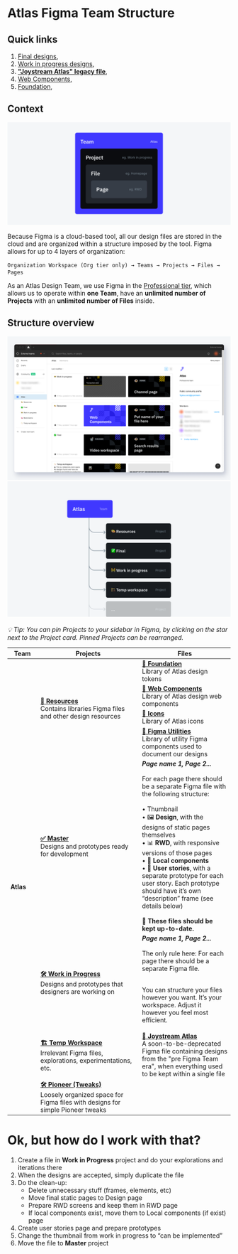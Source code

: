 # Atlas Figma Team Structure

## Quick links

1. [Final designs](https://www.figma.com/files/project/33106318/%E2%9C%85-Final?fuid=1017378024164173256),
2. [Work in progress designs](https://www.figma.com/files/project/33106300/%F0%9F%9A%A7-Work-in-progress?fuid=1017378024164173256),
3. **["Joystream Atlas" legacy file](https://www.figma.com/file/Vk2Z4QOiVa5bB6q3cBIG5J/Joystream-Atlas)**,
4. [Web Components](https://www.figma.com/file/Pf31tuYpozYmpq163U2ho8/Web-Components),
5. [Foundation](https://www.figma.com/file/Cc3VDoK6qglJ617ChA2EMr/Foundation),


## Context
![1](assets/figma-atlas-structure-1.png)

Because Figma is a cloud-based tool, all our design files are stored in the cloud and are organized within a structure imposed by the tool. Figma allows for up to 4 layers of organization:
```
Organization Workspace (Org tier only) → Teams → Projects → Files → Pages
```

As an Atlas Design Team, we use Figma in the [Professional tier](https://www.figma.com/pricing/), which allows us to operate within **one Team**, have an **unlimited number of Projects** with an **unlimited number of Files** inside.

## Structure overview
![2](assets/figma-atlas-structure-3.png)<br>
![3](assets/figma-atlas-structure-2.png)<br><br>
_💡 Tip: You can pin Projects to your sidebar in Figma, by clicking on the star next to the Project card. Pinned Projects can be rearranged._

<!-- <style>
.caption {
  font-size: .9em;
  color: gray;
}
</style>
 -->
<table>
<thead>
  <tr>
    <th width=100>Team</th>
    <th width=500>Projects</th>
    <th width=500>Files</th>
  </tr>
</thead>
<tbody>
  <tr>
    <td rowspan="12"><strong>Atlas<strong></td>
    <td rowspan="4">
      <a href="https://www.figma.com/files/project/33106243/%F0%9F%8E%A8-Design-System?fuid=730334878476004289" target="_blank"><strong>🎨 Resources</strong></a>
      <br>
      <span class="caption">Contains libraries Figma files and other design resources</span>
    </td>
    <td>
      <a href="https://www.figma.com/file/Cc3VDoK6qglJ617ChA2EMr/Foundation" target="_blank"><strong>📄 Foundation</strong></a>
      <br>
      <span class="caption">Library of Atlas design tokens</span>
    </td>
  </tr>
  <tr>
    <td>
      <a href="https://www.figma.com/file/Pf31tuYpozYmpq163U2ho8/Web-Components" target="_blank"><strong>📄 Web Components</strong></a>
      <br>
      <span class="caption">Library of Atlas design web components</span>
    </td>
  </tr>
  <tr>
    <td>
      <a href="https://www.figma.com/file/2tlBY1JQtRMoyjmjJQ9jam/Icons" target="_blank"><strong>📄 Icons</strong></a>
      <br>
      <span class="caption">Library of Atlas icons</span>
    </td>
  </tr>
  <tr>
    <td>
      <a href="https://www.figma.com/file/yjuGz1asfGbifsCIOVUoPn/Utilities" target="_blank"><strong>📄 Figma Utilities</strong></a>
      <br>
      <span class="caption">Library of utility Figma components used to document our designs</span>
    </td>
  </tr>
  <tr>
    <td rowspan="3">
      <a href="https://www.figma.com/files/project/33106300/%F0%9F%91%A9%F0%9F%8F%BE%E2%80%8D%F0%9F%A6%B1-Viewer?fuid=730334878476004289" target="_blank"><strong>✅  Master</strong></a>
      <br>
      <span class="caption">Designs and prototypes ready for development</span>
    </td>
  </tr>
  <tr>
    <td>
      <strong><i>Page name 1, Page 2...</i></strong>
      <br><br>
      <span class="caption">For each page there should be a separate Figma file with the following structure:
<br><br>• Thumbnail
<br> • 🖼 <strong>Design</strong>, with the designs of static pages themselves
<br> • 📊 <strong>RWD</strong>, with responsive versions of those pages
<br> • 💠 <strong>Local components</strong>
<br> • 🔀 <strong>User stories</strong>, with a separate prototype for each user story. Each prototype should have it’s own “description” frame (see details below)
<br><br>
<strong>🚨 These files should be kept up-to-date.</strong></span>
    </td>
  </tr>
  <tr>
  </tr>
  <tr>
    <td rowspan="3">
      <a href="https://www.figma.com/files/project/33106318/%F0%9F%91%A8%F0%9F%8F%BB%E2%80%8D-Publisher?fuid=730334878476004289" target="_blank"><strong>🛠  Work in Progress</strong></a>
      <br>
      <span class="caption">Designs and prototypes that designers are working on</span>
    </td>
  </tr>
  <tr>
    <td>
    <strong><i>Page name 1, Page 2...</i></strong>
    <br><br>
    <span class="caption">The only rule here: For each page there should be a separate Figma file.

<br> You can structure your files however you want. It’s your workspace. Adjust it however you feel most efficient.</span>
    </td>
  </tr>
  <tr>
  </tr>
  <tr>
    <td>
      <a href="https://www.figma.com/files/project/33106822/%F0%9F%8F%97-Temp-Workspace?fuid=730334878476004289" target="_blank"><strong>🏗 Temp Workspace</strong></a>
      <br>
      <span class="caption">Irrelevant Figma files, explorations, experimentations, etc.</span>
    </td>
    <td>
      <a href="https://www.figma.com/file/Vk2Z4QOiVa5bB6q3cBIG5J/Joystream-Atlas" target="_blank"><strong>📄 Joystream Atlas</strong></a>
      <br>
      <span class="caption">A soon-to-be-deprecated Figma file containing designs from the "pre Figma Team era", when everything used to be kept within a single file</span>
    </td>
  </tr>
  <tr>
    <td>
      <a href="https://www.figma.com/files/project/33712705/%F0%9F%9B%A0-Pioneer-(Tweaks)?fuid=730334878476004289" target="_blank"><strong>🛠 Pioneer (Tweaks)</strong></a>
      <br>
      <span class="caption">Loosely organized space for Figma files with designs for simple Pioneer tweaks</span>
    </td>
    <td></td>
  </tr>
</tbody>
</table>

# Ok, but how do I work with that?
<ol><li>Create a file in <strong>Work in Progress</strong> project and do your explorations and iterations there</li>
<li>When the designs are accepted, simply duplicate the file</li>
<li>Do the clean-up:
<ul>
  <li>Delete unnecessary stuff (frames, elements, etc)</li>
  <li> Move final static pages to Design page</li>
  <li> Prepare RWD screens and keep them in RWD page</li>
  <li>If local components exist, move them to Local components (if exist) page</li></ul></li>
<li>Create user stories page and prepare prototypes</li>
<li>Change the thumbnail from work in progress to “can be implemented”</li>
<li>Move the file to <strong>Master</strong> project</li>
</ol>
